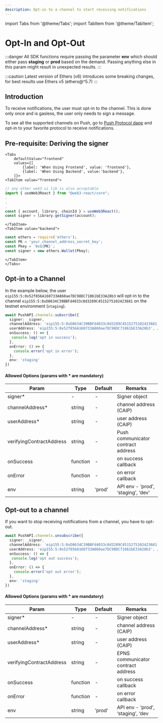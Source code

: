 ```yaml
---
description: Opt-in to a channel to start receiving notifications
---
```


import Tabs from '@theme/Tabs';
import TabItem from '@theme/TabItem';

# Opt-In and Opt-Out

:::danger
All SDK functions require passing the parameter **env** which should either pass **staging** or **prod** based on the demand. Passing anything else in this param might result in unexpected results.
:::

:::caution
Latest version of Ethers (v6) introduces some breaking changes, for best results use Ethers v5 (ethers@^5.7)
:::

## Introduction

To receive notifications, the user must opt-in to the channel. This is done only once and is gasless, the user only needs to sign a message.

To see all the supported channels on Push, go to [Push Protocol dapp](https://app.push.org/#/channels) and opt-in to your favorite protocol to receive notifications.

## Pre-requisite: Deriving the signer

```mdx-code-block
<Tabs
    defaultValue="frontend"
    values={[
        {label: 'When Using Frontend', value: 'frontend'},
        {label: 'When Using Backend', value:'backend'},
    ]}>
<TabItem value="frontend">
```

```typescript
// any other web3 ui lib is also acceptable
import { useWeb3React } from "@web3-react/core";
.
.
.
const { account, library, chainId } = useWeb3React();
const signer = library.getSigner(account);
```

```mdx-code-block
</TabItem>
<TabItem value="backend">
```

```typescript
const ethers = require('ethers');
const PK = 'your_channel_address_secret_key';
const Pkey = `0x${PK}`;
const signer = new ethers.Wallet(Pkey);
```

```mdx-code-block
</TabItem>
</Tabs>
```

## Opt-in to a Channel

In the example below, the user `eip155:5:0x52f856A160733A860ae7DC98DC71061bE33A28b3` will opt-in to the channel `eip155:5:0xD8634C39BBFd4033c0d3289C4515275102423681` on the testnet environment (`staging`).

```typescript
await PushAPI.channels.subscribe({
  signer: _signer,
  channelAddress: 'eip155:5:0xD8634C39BBFd4033c0d3289C4515275102423681', // channel address in CAIP
  userAddress: 'eip155:5:0x52f856A160733A860ae7DC98DC71061bE33A28b3', // user address in CAIP
  onSuccess: () => {
   console.log('opt in success');
  },
  onError: () => {
    console.error('opt in error');
  },
  env: 'staging'
})
```

#### Allowed Options (params with \* are mandatory)

| Param                    | Type     | Default | Remarks                            |
| ------------------------ | -------- | ------- | ---------------------------------- |
| signer\*                 | -        | -       | Signer object                      |
| channelAddress\*         | string   | -       | channel address (CAIP)             |
| userAddress\*            | string   | -       | user address (CAIP)                |
| verifyingContractAddress | string   | -       | Push communicator contract address |
| onSuccess                | function | -       | on success callback                |
| onError                  | function | -       | on error callback                  |
| env                      | string   | ‘prod’  | API env - ‘prod’, ‘staging’, ‘dev’ |

## **Opt-out to a channel**

If you want to stop receiving notifications from a channel, you have to opt-out.

```typescript
await PushAPI.channels.unsubscribe({
  signer: _signer,
  channelAddress: 'eip155:5:0xD8634C39BBFd4033c0d3289C4515275102423681', // channel address in CAIP
  userAddress: 'eip155:5:0x52f856A160733A860ae7DC98DC71061bE33A28b3', // user address in CAIP
  onSuccess: () => {
   console.log('opt out success');
  },
  onError: () => {
    console.error('opt out error');
  },
  env: 'staging'
})
```

#### Allowed Options (params with \* are mandatory)

| Param                    | Type     | Default | Remarks                            |
| ------------------------ | -------- | ------- | ---------------------------------- |
| signer\*                 | -        | -       | Signer object                      |
| channelAddress\*         | string   | -       | channel address (CAIP)             |
| userAddress\*            | string   | -       | user address (CAIP)                |
| verifyingContractAddress | string   | -       | EPNS communicator contract address |
| onSuccess                | function | -       | on success callback                |
| onError                  | function | -       | on error callback                  |
| env                      | string   | ‘prod’  | API env - ‘prod’, ‘staging’, ‘dev  |
